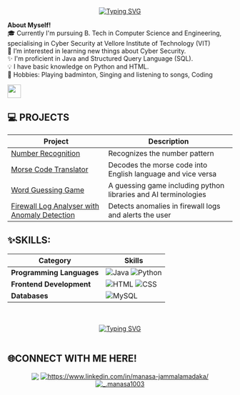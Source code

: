 <!---
manasa-910/manasa-910 is a ✨ special ✨ repository because its `README.md` (this file) appears on your GitHub profile.
You can click the Preview link to take a look at your changes.
--->

<div align="center">
  <a href="https://git.io/typing-svg">
    <img src="https://readme-typing-svg.herokuapp.com?font=Sedan+SC&weight=1000&duration=5000&pause=700&color=green&background=15151500&center=true&vCenter=true&random=false&width=500&lines=Hey+everyone!+I'm+Manasa;I'm+an+aspiring+Software+Engineer" alt="Typing SVG"/></a>
</div>
<div>
<p>
  <b>About Myself! </b><br>
 🎓 Currently I'm pursuing B. Tech in Computer Science and Engineering, specialising in Cyber Security at Vellore Institute of Technology (VIT) <br>
 👀 I’m interested in learning new things about Cyber Security.<br>
 ✨ I'm proficient in Java and Structured Query Language (SQL).<br>
 💡 I have basic knowledge on Python and HTML.<br>
 👾 Hobbies: Playing badminton, Singing and listening to songs, Coding <br>
</p>
  
<p><img height="30" src="https://komarev.com/ghpvc/?username=manasa-910&color=orange" /></p>
</div>

## 💻  PROJECTS

| Project | Description | 
|---------|------------|
| [Number Recognition](https://github.com/manasa-910/Number-recognition) | Recognizes the number pattern | 
| [Morse Code Translator](https://github.com/manasa-910/Morse-Code-Translator) | Decodes the morse code into English language and vice versa | 
| [Word Guessing Game](https://github.com/manasa-910/Word-Guessing-Game) | A guessing game including python libraries and AI terminologies | 
| [Firewall Log Analyser with Anomaly Detection](https://github.com/manasa-910/Firewall-Log-Analyzer-with-Anomaly-Detection) | Detects anomalies in firewall logs and alerts the user |


## ✨SKILLS:

| Category                     | Skills                                                                                             |
|------------------------------|----------------------------------------------------------------------------------------------------|
| **Programming Languages**    | ![Java](https://img.shields.io/badge/java-%23ED8B00.svg?style=for-the-badge&logo=openjdk&logoColor=white) ![Python](https://img.shields.io/badge/python-3670A0?style=for-the-badge&logo=python&logoColor=ffdd54)
| **Frontend Development**     | ![HTML](https://img.shields.io/badge/html5-%23E34F26.svg?style=for-the-badge&logo=html5&logoColor=white) ![CSS](https://img.shields.io/badge/css3-%231572B6.svg?style=for-the-badge&logo=css3&logoColor=white) |
| **Databases**                |  ![MySQL](https://img.shields.io/badge/mysql-4479A1.svg?style=for-the-badge&logo=mysql&logoColor=white) |

<br>
<br/>
<div align="center">
   <a href="https://git.io/typing-svg">
      <img src="https://readme-typing-svg.demolab.com?font=Sedan+SC&weight=500&size=30&pause=1000&color=%23FF1493&background=6883FF00&center=true&vCenter=true&random=false&width=435&lines=Thank+You+For+Visiting!" alt="Typing SVG" />
   </a>
</div>
<br>

## 🌐CONNECT WITH ME HERE!
<p align="center">
<a href="https://manasa-portfolio.my.canva.site/" target="blank"><img align="center" src="https://img.shields.io/badge/Portfolio-%23000000.svg?style=for-the-badge&logo=firefox&logoColor=#FF7139" /></a>
<a href="https://www.linkedin.com/in/manasa-jammalamadaka/" target="blank"><img align="center" src="https://img.shields.io/badge/LinkedIn-0077B5?style=for-the-badge&logo=linkedin&logoColor=white" alt="https://www.linkedin.com/in/manasa-jammalamadaka/"  /></a>
<a href="https://www.instagram.com/._manasa1003/" target="blank"><img align="center" src="https://img.shields.io/badge/Instagram-E4405F?style=for-the-badge&logo=instagram&logoColor=white" alt="_.manasa1003" /></a>
</p>
